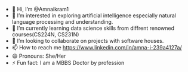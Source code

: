 - 👋 Hi, I’m @Amnaikram1
- 👀 I’m interested in exploring artificial intelligence especially natural language processing and understanding.
- 🌱 I’m currently learning data science skills from diffrent renowned courses(CS224N, CS231N)
- 💞️ I’m looking to collaborate on projects with software houses.
- 📫 How to reach me https://www.linkedin.com/in/amna-i-239a4127a/
- 😄 Pronouns: She/Her
- ⚡ Fun fact: I am a MBBS Doctor by profession

<!---
Amnaikram1/Amnaikram1 is a ✨ special ✨ repository because its `README.md` (this file) appears on your GitHub profile.
You can click the Preview link to take a look at your changes.
--->
